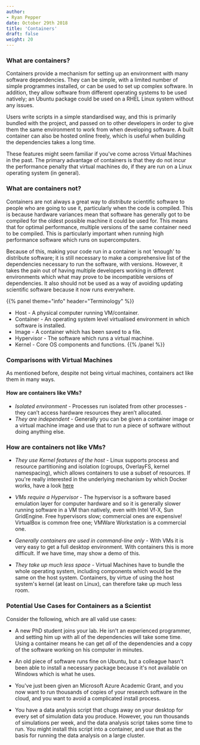 ```yaml
---
author:
- Ryan Pepper
date: October 29th 2018
title: 'Containers'
draft: false
weight: 20
---
```


### What are containers?

Containers provide a mechanism for setting up an environment with many software dependencies. They can be simple, with a limited number of simple programmes installed, or can be used to set up complex software. In addition, they allow software from different operating systems to be used natively; an Ubuntu package could be used on a RHEL Linux system without any issues.

Users write scripts in a simple standardised way, and this is primarily bundled with the project, and passed on to other developers in order to give them the same environment to work from when developing software. A built container can also be hosted online freely, which is useful when building the dependencies takes a long time.

These features might seem familiar if you've come across Virtual Machines in the past. The primary advantage of containers is that they do not incur the performance penalty that virtual machines do, if they are run on a Linux operating system (in general).

### What are containers not?

Containers are not always a great way to *distribute* scientific software to people who are going to use it, particularly when the code is compiled. This is because hardware variances mean that software has generally got to be compiled for the oldest possible machine it could be used for. This means that for optimal performance, multiple versions of the same container need to be compiled. This is particularly important when running high performance software which runs on supercomputers.

Because of this, making your code run in a container is not 'enough' to distribute software; it is still necessary to make a comprehensive list of the dependencies necessary to run the software, with versions. However, it takes the pain out of having multiple developers working in different environments which what may prove to be incompatible versions of dependencies. It also should not be used as a way of avoiding updating scientific software because it now runs everywhere.

{{% panel theme="info" header="Terminology" %}}
* Host - A physical computer running VM/container.
* Container - An operating system level virtualised environment in which software is installed.
* Image - A container which has been saved to a file.
* Hypervisor - The software which runs a virtual machine.
* Kernel - Core OS components and functions.
{{% /panel %}}

###  Comparisons with Virtual Machines
As mentioned before, despite not being virtual machines, containers act like them in many ways.

####  How are containers like VMs?
* *Isolated environment* - Processes run isolated from other processes -
they can’t access hardware resources they aren’t allocated.
* *They are independent* - Generally you can be given a container image or
a virtual machine image and use that to run a piece of software without
doing anything else.

### How are containers not like VMs?
* *They use Kernel features of the host* - Linux supports process and
resource partitioning and isolation (cgroups, OverlayFS, kernel
namespacing), which allows containers to use a subset of resources. If you're really
interested in the underlying mechanism by which Docker works, have a look [here](https://docs.google.com/presentation/d/10vFQfEUvpf7qYyksNqiy-bAxcy-bvF0OnUElCOtTTRc/edit?usp=sharing)

* *VMs require a Hypervisor* - The hypervisor is a software based
emulation layer for computer hardware and so it is generally slower
running software in a VM than natively, even with Intel Vf-X, Sun
GridEngine. Free hypervisors slow; commercial ones are expensive! VirtualBox
is common free one; VMWare Workstation is a commercial one.

* *Generally containers are used in command-line only* - With VMs it is very easy
to get a full desktop environment. With containers this is more difficult.
If we have time, may show a demo of this.

* *They take up much less space* - Virtual Machines have to bundle the whole operating system,
including components which would be the same on the host system. Containers, by virtue of using the
host system's kernel (at least on Linux), can therefore take up much less room.

### Potential Use Cases for Containers as a Scientist

Consider the following, which are all valid use cases:

* A new PhD student joins your lab. He isn't an experienced programmer, and setting
him up with all of the dependencies will take some time. Using a container means he can
get *all* of the dependencies and a copy of the software working on his computer in minutes.

* An old piece of software runs fine on Ubuntu, but a colleague hasn't been able to install
a necessary package because it's not available on Windows which is what he uses.

* You've just been given an Microsoft Azure Academic Grant, and you now want to run thousands of
copies of your research software in the cloud, and you want to avoid a complicated install process.

* You have a data analysis script that chugs away on your desktop for every set of simulation data you produce.
However, you run thousands of simulations per week, and the data analysis script takes some time to run. You might install
this script into a container, and use that as the basis for running the data analysis on a large cluster.
